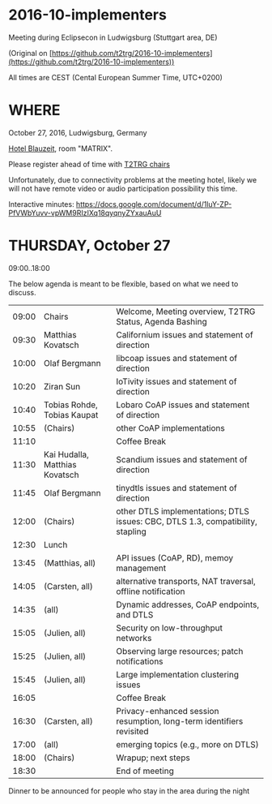 # 2016-10-implementers

Meeting during Eclipsecon in Ludwigsburg (Stuttgart area, DE)

(Original on [https://github.com/t2trg/2016-10-implementers](https://github.com/t2trg/2016-10-implementers))

All times are CEST (Cental European Summer Time, UTC+0200)

# WHERE

October 27, 2016, Ludwigsburg, Germany

[Hotel Blauzeit](https://www.google.de/maps/dir/Ludwigsburg/Hotel+Blauzeit,+Friedrichstraße+43,+71638+Ludwigsburg/@48.890811,9.1874924,17z/data=!3m1!4b1!4m14!4m13!1m5!1m1!1s0x4799d1bb8490e447:0x7bfe3b1d6324316b!2m2!1d9.1856488!2d48.8924028!1m5!1m1!1s0x4799d1c7805d02db:0x60736a8b6f30f369!2m2!1d9.1937!2d48.88948!3e2), room "MATRIX".

Please register ahead of time with [T2TRG chairs](mailto:t2trg-chairs@ietf.org)

Unfortunately, due to connectivity problems at the meeting hotel, likely we will not have remote video or audio participation possibility this time.

Interactive minutes: https://docs.google.com/document/d/1luY-ZP-PfVWbYuvv-vpWM9RIzIXq18qyqnyZYxauAuU

# THURSDAY, October 27

09:00..18:00

The below agenda is meant to be flexible, based on what we need to discuss.

|       |                               |                                                                                 |
|-------|-------------------------------|---------------------------------------------------------------------------------|
| 09:00 | Chairs                        | Welcome, Meeting overview, T2TRG Status, Agenda Bashing                         |
| 09:30 | Matthias Kovatsch             | Californium issues and statement of direction                                   |
| 10:00 | Olaf Bergmann                 | libcoap issues and statement of direction                                       |
| 10:20 | Ziran Sun                     | IoTivity issues and statement of direction                                      |
| 10:40 | Tobias Rohde, Tobias Kaupat   | Lobaro CoAP issues and statement of direction                                   |
| 10:55 | (Chairs)                      | other CoAP implementations                                                      |
| 11:10 |                               | Coffee Break                                                                    |
| 11:30 | Kai Hudalla, Matthias Kovatsch| Scandium issues and statement of direction                                      |
| 11:45 | Olaf Bergmann                 | tinydtls issues and statement of direction                                      |
| 12:00 | (Chairs)                      | other DTLS implementations; DTLS issues: CBC, DTLS 1.3, compatibility, stapling |
| 12:30 | Lunch                         |                                                                                 |
| 13:45 | (Matthias, all)               | API issues (CoAP, RD), memoy management                                         |
| 14:05 | (Carsten, all)                | alternative transports, NAT traversal, offline notification                     |
| 14:35 | (all)                         | Dynamic addresses, CoAP endpoints, and DTLS                                     |
| 15:05 | (Julien, all)                 | Security on low-throughput networks                                             |
| 15:25 | (Julien, all)                 | Observing large resources; patch notifications                                  |
| 15:45 | (Julien, all)                 | Large implementation clustering issues                                          |
| 16:05 |                               | Coffee Break                                                                    |
| 16:30 | (Carsten, all)                | Privacy-enhanced session resumption, long-term identifiers revisited            |
| 17:00 | (all)                         | emerging topics (e.g., more on DTLS)                                            |
| 18:00 | (Chairs)                      | Wrapup; next steps                                                              |
| 18:30 |                               | End of meeting                                                                  |

Dinner to be announced for people who stay in the area during the night
